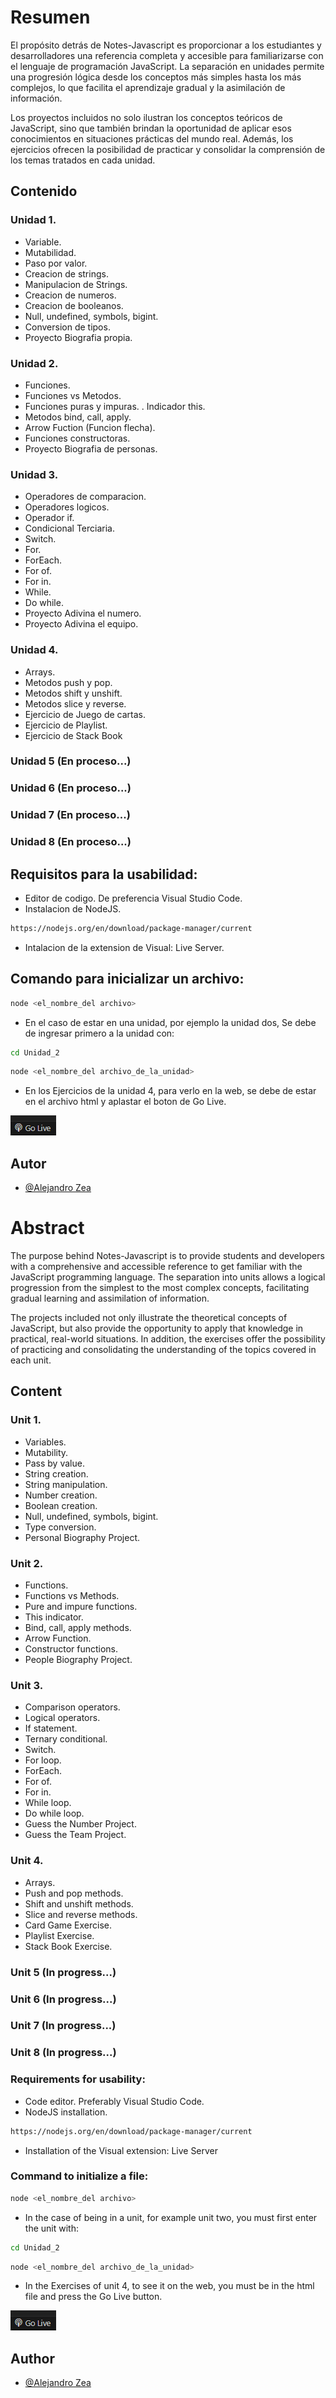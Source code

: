 
# Resumen
El propósito detrás de Notes-Javascript es proporcionar a los estudiantes y desarrolladores una referencia completa y accesible para familiarizarse con el lenguaje de programación JavaScript. La separación en unidades permite una progresión lógica desde los conceptos más simples hasta los más complejos, lo que facilita el aprendizaje gradual y la asimilación de información.

Los proyectos incluidos no solo ilustran los conceptos teóricos de JavaScript, sino que también brindan la oportunidad de aplicar esos conocimientos en situaciones prácticas del mundo real. Además, los ejercicios ofrecen la posibilidad de practicar y consolidar la comprensión de los temas tratados en cada unidad.

## Contenido
### Unidad 1.

- Variable.
- Mutabilidad.
- Paso por valor.
- Creacion de strings.
- Manipulacion de Strings.
- Creacion de numeros.
- Creacion de booleanos.
- Null, undefined, symbols, bigint.
- Conversion de tipos.
- Proyecto Biografia propia.

### Unidad 2. 
- Funciones.
- Funciones vs Metodos.
- Funciones puras y impuras.
. Indicador this.
- Metodos bind, call, apply.
- Arrow Fuction (Funcion flecha).
- Funciones constructoras.
- Proyecto Biografia de personas.
### Unidad 3.
- Operadores de comparacion.
- Operadores logicos.
- Operador if.
- Condicional Terciaria.
- Switch.
- For.
- ForEach.
- For of.
- For in.
- While.
- Do while.
- Proyecto Adivina el numero.
- Proyecto Adivina el equipo.

### Unidad 4.
- Arrays.
- Metodos push y pop.
- Metodos shift y unshift.
- Metodos slice y reverse.
- Ejercicio de Juego de cartas.
- Ejercicio de Playlist.
- Ejercicio de Stack Book

### Unidad 5 (En proceso...)
### Unidad 6 (En proceso...)
### Unidad 7 (En proceso...)
### Unidad 8 (En proceso...)

## Requisitos para la usabilidad:
- Editor de codigo. De preferencia Visual Studio Code.
- Instalacion de NodeJS.
```bash
https://nodejs.org/en/download/package-manager/current
```
- Intalacion de la extension de Visual: Live Server.
## Comando para inicializar un archivo:
```bash
node <el_nombre_del archivo>
```
- En el caso de estar en una unidad, por ejemplo la unidad dos, Se debe de ingresar primero a la unidad con:

```bash
cd Unidad_2
```

```bash
node <el_nombre_del archivo_de_la_unidad>
```

- En los Ejercicios de la unidad 4, para verlo en la web, se debe de estar en el archivo html y aplastar el boton de Go Live.

![Imagen de demostracion](static/img/go_live.png)

## Autor

- [@Alejandro Zea](https://www.linkedin.com/in/miguel-zea-39828b252/)




# Abstract

The purpose behind Notes-Javascript is to provide students and developers with a comprehensive and accessible reference to get familiar with the JavaScript programming language. The separation into units allows a logical progression from the simplest to the most complex concepts, facilitating gradual learning and assimilation of information.

The projects included not only illustrate the theoretical concepts of JavaScript, but also provide the opportunity to apply that knowledge in practical, real-world situations. In addition, the exercises offer the possibility of practicing and consolidating the understanding of the topics covered in each unit.

## Content

### Unit 1.
- Variables.
- Mutability.
- Pass by value.
- String creation.
- String manipulation.
- Number creation.
- Boolean creation.
- Null, undefined, symbols, bigint.
- Type conversion.
- Personal Biography Project.

### Unit 2.
- Functions.
- Functions vs Methods.
- Pure and impure functions.
- This indicator.
- Bind, call, apply methods.
- Arrow Function.
- Constructor functions.
- People Biography Project.

### Unit 3.
- Comparison operators.
- Logical operators.
- If statement.
- Ternary conditional.
- Switch.
- For loop.
- ForEach.
- For of.
- For in.
- While loop.
- Do while loop.
- Guess the Number Project.
- Guess the Team Project.

### Unit 4.
- Arrays.
- Push and pop methods.
- Shift and unshift methods.
- Slice and reverse methods.
- Card Game Exercise.
- Playlist Exercise.
- Stack Book Exercise.

### Unit 5 (In progress...)
### Unit 6 (In progress...)
### Unit 7 (In progress...)
### Unit 8 (In progress...)
### Requirements for usability:
- Code editor. Preferably Visual Studio Code.
- NodeJS installation.

```bash
https://nodejs.org/en/download/package-manager/current
```
- Installation of the Visual extension: Live Server

### Command to initialize a file:

```bash
node <el_nombre_del archivo>
```

- In the case of being in a unit, for example unit two, you must first enter the unit with:

```bash
cd Unidad_2
```

```bash
node <el_nombre_del archivo_de_la_unidad>
```

- In the Exercises of unit 4, to see it on the web, you must be in the html file and press the Go Live button.

![Imagen de demostracion](static/img/go_live.png)


## Author
- [@Alejandro Zea](https://www.linkedin.com/in/miguel-zea-39828b252/)
